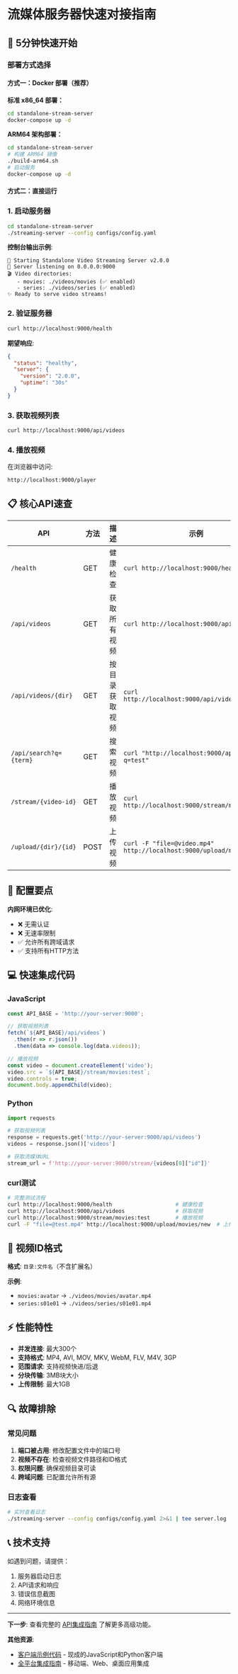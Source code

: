 # 流媒体服务器快速对接指南

## 🚀 5分钟快速开始

### 部署方式选择

#### 方式一：Docker 部署（推荐）

**标准 x86_64 部署：**

```bash
cd standalone-stream-server
docker-compose up -d
```

**ARM64 架构部署：**

```bash
cd standalone-stream-server
# 构建 ARM64 镜像
./build-arm64.sh
# 启动服务
docker-compose up -d
```

#### 方式二：直接运行

### 1. 启动服务器

```bash
cd standalone-stream-server
./streaming-server --config configs/config.yaml
```

**控制台输出示例**:

```
🚀 Starting Standalone Video Streaming Server v2.0.0
📡 Server listening on 0.0.0.0:9000
🎬 Video directories:
   - movies: ./videos/movies (✅ enabled)
   - series: ./videos/series (✅ enabled)
✨ Ready to serve video streams!
```

### 2. 验证服务器

```bash
curl http://localhost:9000/health
```

**期望响应**:

```json
{
  "status": "healthy",
  "server": {
    "version": "2.0.0",
    "uptime": "30s"
  }
}
```

### 3. 获取视频列表

```bash
curl http://localhost:9000/api/videos
```

### 4. 播放视频

在浏览器中访问:

```
http://localhost:9000/player
```

## 📋 核心API速查

| API | 方法 | 描述 | 示例 |
|-----|------|------|------|
| `/health` | GET | 健康检查 | `curl http://localhost:9000/health` |
| `/api/videos` | GET | 获取所有视频 | `curl http://localhost:9000/api/videos` |
| `/api/videos/{dir}` | GET | 按目录获取视频 | `curl http://localhost:9000/api/videos/movies` |
| `/api/search?q={term}` | GET | 搜索视频 | `curl "http://localhost:9000/api/search?q=test"` |
| `/stream/{video-id}` | GET | 播放视频 | `curl http://localhost:9000/stream/movies:test` |
| `/upload/{dir}/{id}` | POST | 上传视频 | `curl -F "file=@video.mp4" http://localhost:9000/upload/movies/new` |

## 🔧 配置要点

**内网环境已优化**:

- ❌ 无需认证
- ❌ 无速率限制
- ✅ 允许所有跨域请求
- ✅ 支持所有HTTP方法

## 💻 快速集成代码

### JavaScript

```javascript
const API_BASE = 'http://your-server:9000';

// 获取视频列表
fetch(`${API_BASE}/api/videos`)
  .then(r => r.json())
  .then(data => console.log(data.videos));

// 播放视频
const video = document.createElement('video');
video.src = `${API_BASE}/stream/movies:test`;
video.controls = true;
document.body.appendChild(video);
```

### Python

```python
import requests

# 获取视频列表
response = requests.get('http://your-server:9000/api/videos')
videos = response.json()['videos']

# 获取流媒体URL
stream_url = f'http://your-server:9000/stream/{videos[0]["id"]}'
```

### curl测试

```bash
# 完整测试流程
curl http://localhost:9000/health                    # 健康检查
curl http://localhost:9000/api/videos                # 获取视频
curl http://localhost:9000/stream/movies:test        # 播放视频
curl -F "file=@test.mp4" http://localhost:9000/upload/movies/new  # 上传视频
```

## 🎯 视频ID格式

**格式**: `目录:文件名`（不含扩展名）

**示例**:

- `movies:avatar` → `./videos/movies/avatar.mp4`
- `series:s01e01` → `./videos/series/s01e01.mp4`

## ⚡ 性能特性

- **并发连接**: 最大300个
- **支持格式**: MP4, AVI, MOV, MKV, WebM, FLV, M4V, 3GP
- **范围请求**: 支持视频快进/后退
- **分块传输**: 3MB块大小
- **上传限制**: 最大1GB

## 🔍 故障排除

### 常见问题

1. **端口被占用**: 修改配置文件中的端口号
2. **视频不存在**: 检查视频文件路径和ID格式
3. **权限问题**: 确保视频目录可读
4. **跨域问题**: 已配置允许所有源

### 日志查看

```bash
# 实时查看日志
./streaming-server --config configs/config.yaml 2>&1 | tee server.log
```

## 📞 技术支持

如遇到问题，请提供：

1. 服务器启动日志
2. API请求和响应
3. 错误信息截图
4. 网络环境信息

---

**下一步**: 查看完整的 [API集成指南](./API_INTEGRATION_GUIDE.md) 了解更多高级功能。

**其他资源**:

- [客户端示例代码](../examples/clients/) - 现成的JavaScript和Python客户端
- [全平台集成指南](../examples/integrations/integration_examples.md) - 移动端、Web、桌面应用集成
